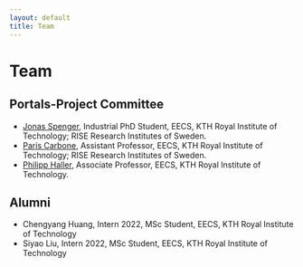 ```yaml
---
layout: default
title: Team
---
```


# Team

## Portals-Project Committee
* [Jonas Spenger](https://www.kth.se/profile/jspenger), Industrial PhD Student, EECS, KTH Royal Institute of Technology; RISE Research Institutes of Sweden.
* [Paris Carbone](https://www.kth.se/profile/parisc), Assistant Professor, EECS, KTH Royal Institute of Technology; RISE Research Institutes of Sweden.
* [Philipp Haller](https://www.kth.se/profile/phaller),
  Associate Professor, EECS, KTH Royal Institute of Technology.

## Alumni
* Chengyang Huang, Intern 2022, MSc Student, EECS, KTH Royal Institute of Technology
* Siyao Liu, Intern 2022, MSc Student, EECS, KTH Royal Institute of Technology

